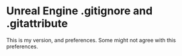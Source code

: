 # Unreal Engine .gitignore and .gitattribute
 This is my version, and preferences. Some might not agree with this preferences.
